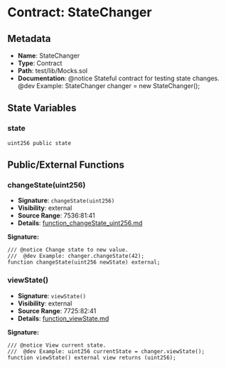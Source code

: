 # Contract: StateChanger

## Metadata

- **Name**: StateChanger
- **Type**: Contract
- **Path**: test/lib/Mocks.sol
- **Documentation**: @notice Stateful contract for testing state changes.
   @dev Example: StateChanger changer = new StateChanger();

## State Variables

### state

```solidity
uint256 public state
```

## Public/External Functions

### changeState(uint256)

- **Signature**: `changeState(uint256)`
- **Visibility**: external
- **Source Range**: 7536:81:41
- **Details**: [function_changeState_uint256.md](./function_changeState_uint256.md)

**Signature:**
```solidity
/// @notice Change state to new value.
///  @dev Example: changer.changeState(42);
function changeState(uint256 newState) external;
```

### viewState()

- **Signature**: `viewState()`
- **Visibility**: external
- **Source Range**: 7725:82:41
- **Details**: [function_viewState.md](./function_viewState.md)

**Signature:**
```solidity
/// @notice View current state.
///  @dev Example: uint256 currentState = changer.viewState();
function viewState() external view returns (uint256);
```

